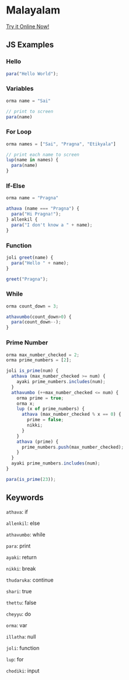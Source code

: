 # Malayalam

[Try it Online Now!](https://sai.onl/lang_bridge/try#malayalam)

## JS Examples

### Hello

```javascript
para("Hello World");
```

### Variables

```javascript
orma name = "Sai"

// print to screen
para(name)
```

### For Loop

```javascript
orma names = ["Sai", "Pragna", "Etikyala"]

// print each name to screen
lup(name in names) {
  para(name)
}
```

### If-Else

```javascript
orma name = "Pragna"

athava (name === "Pragna") {
  para("Hi Pragna!");
} allenkil {
  para("I don't know a " + name);
}
```

### Function

```javascript
joli greet(name) {
  para("Hello " + name);
}

greet("Pragna");
```

### While

```javascript
orma count_down = 3;

athavumbo(count_down>0) {
  para(count_down--);
}
```

### Prime Number

```javascript
orma max_number_checked = 2;
orma prime_numbers = [2];

joli is_prime(num) {
  athava (max_number_checked >= num) {
    ayaki prime_numbers.includes(num);
  }
  athavumbo (++max_number_checked <= num) {
    orma prime = true;
    orma x;
    lup (x of prime_numbers) {
      athava (max_number_checked % x == 0) {
        prime = false;
        nikki;
      }
    }
    athava (prime) {
      prime_numbers.push(max_number_checked);
    }
  }
  ayaki prime_numbers.includes(num);
}

para(is_prime(23));
```


## Keywords

`athava`: if

`allenkil`: else

`athavumbo`: while

`para`: print

`ayaki`: return

`nikki`: break

`thudaruka`: continue

`shari`: true

`thettu`: false

`cheyyu`: do

`orma`: var

`illatha`: null

`joli`: function

`lup`: for

`chodiki`: input